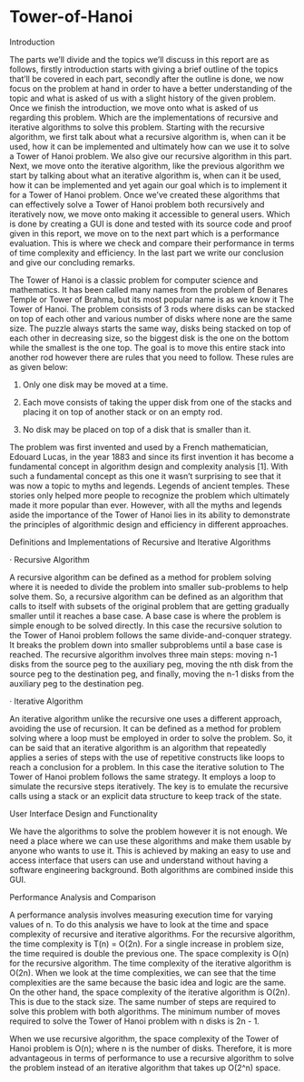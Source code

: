 # Tower-of-Hanoi

Introduction

The parts we’ll divide and the topics we’ll discuss in this report are as follows, firstly introduction starts with giving a brief outline of the topics that’ll be covered in each part, secondly after the outline is done, we now focus on the problem at hand in order to have a better understanding of the topic and what is asked of us with a slight history of the given problem. Once we finish the introduction, we move onto what is asked of us regarding this problem. Which are the implementations of recursive and iterative algorithms to solve this problem. Starting with the recursive algorithm, we first talk about what a recursive algorithm is, when can it be used, how it can be implemented and ultimately how can we use it to solve a Tower of Hanoi problem. We also give our recursive algorithm in this part. Next, we move onto the iterative algorithm, like the previous algorithm we start by talking about what an iterative algorithm is, when can it be used, how it can be implemented and yet again our goal which is to implement it for a Tower of Hanoi problem. Once we’ve created these algorithms that can effectively solve a Tower of Hanoi problem both recursively and iteratively now, we move onto making it accessible to general users. Which is done by creating a GUI is done and tested with its source code and proof given in this report, we move on to the next part which is a performance evaluation. This is where we check and compare their performance in terms of time complexity and efficiency. In the last part we write our conclusion and give our concluding remarks.

The Tower of Hanoi is a classic problem for computer science and mathematics. It has been called many names from the problem of Benares Temple or Tower of Brahma, but its most popular name is as we know it The Tower of Hanoi. The problem consists of 3 rods where disks can be stacked on top of each other and various number of disks where none are the same size. The puzzle always starts the same way, disks being stacked on top of each other in decreasing size, so the biggest disk is the one on the bottom while the smallest is the one top. The goal is to move this entire stack into another rod however there are rules that you need to follow. These rules are as given below:

1.	Only one disk may be moved at a time.

2.	Each move consists of taking the upper disk from one of the stacks and placing it on top of another stack or on an empty rod.

3.	No disk may be placed on top of a disk that is smaller than it.
 
The problem was first invented and used by a French mathematician, Edouard Lucas, in the year 1883 and since its first invention it has become a fundamental concept in algorithm design and complexity analysis [1]. With such a fundamental concept as this one it wasn’t surprising to see that it was now a topic to myths and legends. Legends of ancient temples. These stories only helped more people to recognize the problem which ultimately made it more popular than ever. However, with all the myths and legends aside the importance of the Tower of Hanoi lies in its ability to demonstrate the principles of algorithmic design and efficiency in different approaches.
 
Definitions and Implementations of Recursive and Iterative Algorithms
 
·	Recursive Algorithm

A recursive algorithm can be defined as a method for problem solving where it is needed to divide the problem into smaller sub-problems to help solve them. So, a recursive algorithm can be defined as an algorithm that calls to itself with subsets of the original problem that are getting gradually smaller until it reaches a base case. A base case is where the problem is simple enough to be solved directly. In this case the recursive solution to the Tower of Hanoi problem follows the same divide-and-conquer strategy. It breaks the problem down into smaller subproblems until a base case is reached. The recursive algorithm involves three main steps: moving n-1 disks from the source peg to the auxiliary peg, moving the nth disk from the source peg to the destination peg, and finally, moving the n-1 disks from the auxiliary peg to the destination peg.

·	Iterative Algorithm

An iterative algorithm unlike the recursive one uses a different approach, avoiding the use of recursion. It can be defined as a method for problem solving where a loop must be employed in order to solve the problem. So, it can be said that an iterative algorithm is an algorithm that repeatedly applies a series of steps with the use of repetitive constructs like loops to reach a conclusion for a problem. In this case the iterative solution to The Tower of Hanoi problem follows the same strategy. It employs a loop to simulate the recursive steps iteratively. The key is to emulate the recursive calls using a stack or an explicit data structure to keep track of the state.

User Interface Design and Functionality

We have the algorithms to solve the problem however it is not enough. We need a place where we can use these algorithms and make them usable by anyone who wants to use it. This is achieved by making an easy to use and access interface that users can use and understand without having a software engineering background. Both algorithms are combined inside this GUI.
 
Performance Analysis and Comparison
 
A performance analysis involves measuring execution time for varying values of n. To do this analysis we have to look at the time and space complexity of recursive and iterative algorithms. For the recursive algorithm, the time complexity is T(n) = O(2n). For a single increase in problem size, the time required is double the previous one. The space complexity is O(n) for the recursive algorithm. The time complexity of the iterative algorithm is O(2n). When we look at the time complexities, we can see that the time complexities are the same because the basic idea and logic are the same. On the other hand, the space complexity of the iterative algorithm is O(2n). This is due to the stack size. The same number of steps are required to solve this problem with both algorithms. The minimum number of moves required to solve the Tower of Hanoi problem with n disks is 2n - 1.

When we use recursive algorithm, the space complexity of the Tower of Hanoi problem is O(n); where n is the number of disks. Therefore, it is more advantageous in terms of performance to use a recursive algorithm to solve the problem instead of an iterative algorithm that takes up O(2^n) space.

